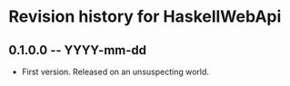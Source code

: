 # Revision history for HaskellWebApi

## 0.1.0.0 -- YYYY-mm-dd

* First version. Released on an unsuspecting world.
